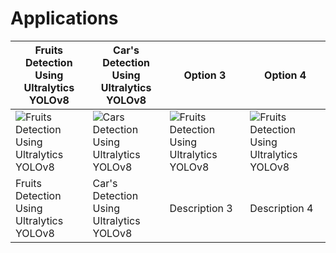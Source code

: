 # Applications


| Fruits Detection Using Ultralytics YOLOv8             | Car's Detection Using Ultralytics YOLOv8              | Option 3              | Option 4              |
| --------------------- | --------------------- | --------------------- | --------------------- |
| ![Fruits Detection Using Ultralytics YOLOv8](https://github.com/RizwanMunawar/ultralytics/assets/62513924/2feb3bcf-22f4-469d-a4b8-d3444617e852) | ![Cars Detection Using Ultralytics YOLOv8](https://github.com/RizwanMunawar/ultralytics/assets/62513924/16e7ea3b-ce02-44e8-88c2-3b465958de8d)  | ![Fruits Detection Using Ultralytics YOLOv8](https://github.com/RizwanMunawar/ultralytics/assets/62513924/2feb3bcf-22f4-469d-a4b8-d3444617e852) | ![Fruits Detection Using Ultralytics YOLOv8](https://github.com/RizwanMunawar/ultralytics/assets/62513924/2feb3bcf-22f4-469d-a4b8-d3444617e852) |
| Fruits Detection Using Ultralytics YOLOv8     | Car's Detection Using Ultralytics YOLOv8        | Description 3         | Description 4         |


